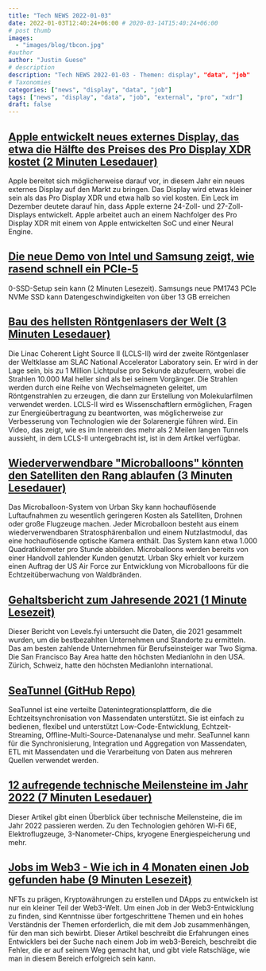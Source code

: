 ```yaml
---
title: "Tech NEWS 2022-01-03"
date: 2022-01-03T12:40:24+06:00 # 2020-03-14T15:40:24+06:00
# post thumb
images:
  - "images/blog/tbcon.jpg"
#author
author: "Justin Guese"
# description
description: "Tech NEWS 2022-01-03 - Themen: display", "data", "job"
# Taxonomies
categories: ["news", "display", "data", "job"]
tags: ["news", "display", "data", "job", "external", "pro", "xdr"]
draft: false
---
```


## [Apple entwickelt neues externes Display, das etwa die Hälfte des Preises des Pro Display XDR kostet (2 Minuten Lesedauer)](https://9to5mac.com/2022/01/02/gurman-apple-developing-cheaper-external-display-half-price-pro-display-xdr/)

 Apple bereitet sich möglicherweise darauf vor, in diesem Jahr ein neues externes Display auf den Markt zu bringen. Das Display wird etwas kleiner sein als das Pro Display XDR und etwa halb so viel kosten. Ein Leck im Dezember deutete darauf hin, dass Apple externe 24-Zoll- und 27-Zoll-Displays entwickelt. Apple arbeitet auch an einem Nachfolger des Pro Display XDR mit einem von Apple entwickelten SoC und einer Neural Engine.

## [Die neue Demo von Intel und Samsung zeigt, wie rasend schnell ein PCIe-5](https://www.theverge.com/2021/12/30/22860374/intel-samsung-ces-2022-demo-pcie-5-0-ssd-setup-speed-test)

0-SSD-Setup sein kann (2 Minuten Lesezeit). Samsungs neue PM1743 PCIe NVMe SSD kann Datengeschwindigkeiten von über 13 GB erreichen

## [Bau des hellsten Röntgenlasers der Welt (3 Minuten Lesedauer)](https://www.cnet.com/news/building-the-worlds-brightest-x-ray-laser/)

 Die Linac Coherent Light Source II (LCLS-II) wird der zweite Röntgenlaser der Weltklasse am SLAC National Accelerator Laboratory sein. Er wird in der Lage sein, bis zu 1 Million Lichtpulse pro Sekunde abzufeuern, wobei die Strahlen 10.000 Mal heller sind als bei seinem Vorgänger. Die Strahlen werden durch eine Reihe von Wechselmagneten geleitet, um Röntgenstrahlen zu erzeugen, die dann zur Erstellung von Molekularfilmen verwendet werden. LCLS-II wird es Wissenschaftlern ermöglichen, Fragen zur Energieübertragung zu beantworten, was möglicherweise zur Verbesserung von Technologien wie der Solarenergie führen wird. Ein Video, das zeigt, wie es im Inneren des mehr als 2 Meilen langen Tunnels aussieht, in dem LCLS-II untergebracht ist, ist in dem Artikel verfügbar.

## [Wiederverwendbare "Microballoons" könnten den Satelliten den Rang ablaufen (3 Minuten Lesedauer)](https://newatlas.com/science/microballoons-reusable-stratospheric-balloons/)

 Das Microballoon-System von Urban Sky kann hochauflösende Luftaufnahmen zu wesentlich geringeren Kosten als Satelliten, Drohnen oder große Flugzeuge machen. Jeder Microballoon besteht aus einem wiederverwendbaren Stratosphärenballon und einem Nutzlastmodul, das eine hochauflösende optische Kamera enthält. Das System kann etwa 1.000 Quadratkilometer pro Stunde abbilden. Microballoons werden bereits von einer Handvoll zahlender Kunden genutzt. Urban Sky erhielt vor kurzem einen Auftrag der US Air Force zur Entwicklung von Microballoons für die Echtzeitüberwachung von Waldbränden.

## [Gehaltsbericht zum Jahresende 2021 (1 Minute Lesezeit)](https://www.levels.fyi/2021/)

 Dieser Bericht von Levels.fyi untersucht die Daten, die 2021 gesammelt wurden, um die bestbezahlten Unternehmen und Standorte zu ermitteln. Das am besten zahlende Unternehmen für Berufseinsteiger war Two Sigma. Die San Francisco Bay Area hatte den höchsten Medianlohn in den USA. Zürich, Schweiz, hatte den höchsten Medianlohn international.

## [SeaTunnel (GitHub Repo)](https://github.com/apache/incubator-seatunnel)

 SeaTunnel ist eine verteilte Datenintegrationsplattform, die die Echtzeitsynchronisation von Massendaten unterstützt. Sie ist einfach zu bedienen, flexibel und unterstützt Low-Code-Entwicklung, Echtzeit-Streaming, Offline-Multi-Source-Datenanalyse und mehr. SeaTunnel kann für die Synchronisierung, Integration und Aggregation von Massendaten, ETL mit Massendaten und die Verarbeitung von Daten aus mehreren Quellen verwendet werden.

## [12 aufregende technische Meilensteine im Jahr 2022 (7 Minuten Lesedauer)](https://spectrum.ieee.org/12-milestones-2022)

 Dieser Artikel gibt einen Überblick über technische Meilensteine, die im Jahr 2022 passieren werden. Zu den Technologien gehören Wi-Fi 6E, Elektroflugzeuge, 3-Nanometer-Chips, kryogene Energiespeicherung und mehr.

## [Jobs im Web3 - Wie ich in 4 Monaten einen Job gefunden habe (9 Minuten Lesezeit)](https://blog.kacieahmed.com/jobs-in-web3-how-i-landed-a-job-in-4-months)

 NFTs zu prägen, Kryptowährungen zu erstellen und DApps zu entwickeln ist nur ein kleiner Teil der Web3-Welt. Um einen Job in der Web3-Entwicklung zu finden, sind Kenntnisse über fortgeschrittene Themen und ein hohes Verständnis der Themen erforderlich, die mit dem Job zusammenhängen, für den man sich bewirbt. Dieser Artikel beschreibt die Erfahrungen eines Entwicklers bei der Suche nach einem Job im web3-Bereich, beschreibt die Fehler, die er auf seinem Weg gemacht hat, und gibt viele Ratschläge, wie man in diesem Bereich erfolgreich sein kann.

